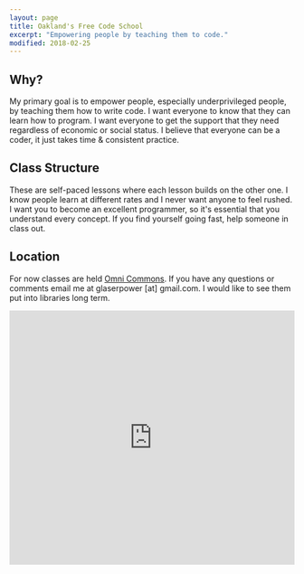 ```yaml
---
layout: page
title: Oakland's Free Code School
excerpt: "Empowering people by teaching them to code."
modified: 2018-02-25
---
```


## Why?

My primary goal is to empower people, especially underprivileged people, by teaching them how to write code.  I want everyone to know that they can learn how to program. I want everyone to get the support that they need regardless of economic or social status.  I believe that everyone can be a coder, it just takes time & consistent practice.

## Class Structure

These are self-paced lessons where each lesson builds on the other one.  I know people learn at different rates and I never want anyone to feel rushed.  I want you to become an excellent programmer, so it's essential that you understand every concept.  If you find yourself going fast, help someone in class out.  
## Location

For now classes are held [Omni Commons](https://omnicommons.org/).  If you have any questions or comments email me at glaserpower [at] gmail.com.  I would like to see them put into libraries long term.

<iframe src="https://www.google.com/maps/embed?pb=!1m18!1m12!1m3!1d3151.0803837934363!2d-122.26631688468059!3d37.83500397974854!2m3!1f0!2f0!3f0!3m2!1i1024!2i768!4f13.1!3m3!1m2!1s0x80857de1eb0c0627%3A0x8a7ce667f2da71ce!2sOmni+Commons!5e0!3m2!1sen!2sus!4v1516305281182" width="100%" height="450" frameborder="0" style="border:0" allowfullscreen></iframe>

